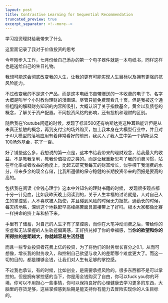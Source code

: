```yaml
---
layout: post
title: Contrastive Learning for Sequential Recommendation
truncated_preview: true
excerpt_separator: <!--more--> 
---
```


<div class="message">
学习投资理财给我带来了什么
</div>    

这里面记录了我对于价值投资的思考

<!--more-->

今年刚步入工作，七月份给自己添办的第一个电子器件就是一本电纸书，同样这样也是送给自己的生日礼物。

我想可能这会彻底改变我的人生，让我的更有可能实现人生目标以及拥有更强的抗风险能力。

不过改变我的不是这个产品，而是这本电纸书自带赠送的一本收费的电子书，名字大概是叫半个小时教你理财的漫画课。尽管只能免费观看几十页，但是我被这个通俗粗糙的解释财务知识的内容所吸引，大概认识了关于指数基金，黄金以及债卷的概念，了解关于资产配置。不同投资风格的影响，还有投机和理财的区别。

随后我在Youtube闲逛的时候，发现了标普500还有纳斯达克这种耳熟能详但是从未真正接触的概念，再到支付宝的场外购买，加上我本身在大模型行业中，并且对于AI大模型的落地应用有着非常看好的前景，我买入了我人生中第一个纳斯达克100场外基金，花了一百。

好了铺垫这么多，我想说的第一点是，这本书给我带来的理财观念，给我最大的收益，不是教我复利，教我价值投资之类的。而是让我重新思考了我的消费习惯，站在年化率或者收益的角度上，比起去研究我每天的财富增长，似乎榨干我消费的水分，带来多余的现金存储，比我所遵循的保守稳健的长期投资带来的回报是要高的高的。

包括我在阅读《金钱心理学》这本中外知名的理财书籍的时候， 发现很多观点都十分一针见血，比如我昨天晚上阅读到的，关于人生幸福的讨论就是，人对自己人生的掌控感，人不喜欢被人指使，并且碰到风险的时候无力抵抗，通勤长的时候，每天挤地铁，深圳这个地铁赶早高峰痛苦面具直接带上了好吗。根本大家都像比赛一样拼命的挤上车和挤下来。

手里有了储蓄，对自己的人生才有了掌控感，而你在大笔冲动消费之后，带给你的空虚和无法掌握的人生轨迹偏离感，正好挤兑掉了你的幸福感，当**你的欲望和你的所得拉的差距越大，你就越容易生活舒适**

而且一些专业投资者花费上亿的投资，为了将他们的财务增长百分之0.1，从而可想像，增长我的财务收入，和控制自己欲望与收入的差距哪个难度更大了。而这一切的目的，都是赚够金钱，让我们对人生有足够的掌控感。

不过我也承认，有的时候，比如创业，是需要承担风险的。很多东西都不是可以掌控的。但是拥有掌控感的当下，你是用金钱购买了自由，你可以fuck you你的环境，你可以不用担心一些事情，你可以保持良好的心理健康去学习更多的东西，大脑里的存货足够，这些掌控感到后期是能支持你有能力去冒险实现你的人生目标的。




